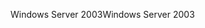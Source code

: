 <span data-ttu-id="54fdf-101">Windows Server 2003</span><span class="sxs-lookup"><span data-stu-id="54fdf-101">Windows Server 2003</span></span>